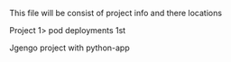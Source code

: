 This file will be consist of project info and there locations

Project 1> pod deployments 1st

Jgengo project with python-app
